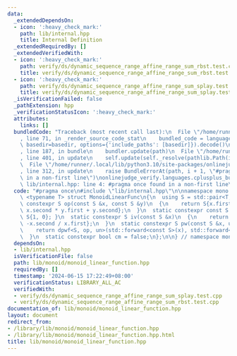 ```yaml
---
data:
  _extendedDependsOn:
  - icon: ':heavy_check_mark:'
    path: lib/internal.hpp
    title: Internal Definition
  _extendedRequiredBy: []
  _extendedVerifiedWith:
  - icon: ':heavy_check_mark:'
    path: verify/ds/dynamic_sequence_range_affine_range_sum_rbst.test.cpp
    title: verify/ds/dynamic_sequence_range_affine_range_sum_rbst.test.cpp
  - icon: ':heavy_check_mark:'
    path: verify/ds/dynamic_sequence_range_affine_range_sum_splay.test.cpp
    title: verify/ds/dynamic_sequence_range_affine_range_sum_splay.test.cpp
  _isVerificationFailed: false
  _pathExtension: hpp
  _verificationStatusIcon: ':heavy_check_mark:'
  attributes:
    links: []
  bundledCode: "Traceback (most recent call last):\n  File \"/home/runner/.local/lib/python3.10/site-packages/onlinejudge_verify/documentation/build.py\"\
    , line 71, in _render_source_code_stat\n    bundled_code = language.bundle(stat.path,\
    \ basedir=basedir, options={'include_paths': [basedir]}).decode()\n  File \"/home/runner/.local/lib/python3.10/site-packages/onlinejudge_verify/languages/cplusplus.py\"\
    , line 187, in bundle\n    bundler.update(path)\n  File \"/home/runner/.local/lib/python3.10/site-packages/onlinejudge_verify/languages/cplusplus_bundle.py\"\
    , line 401, in update\n    self.update(self._resolve(pathlib.Path(included), included_from=path))\n\
    \  File \"/home/runner/.local/lib/python3.10/site-packages/onlinejudge_verify/languages/cplusplus_bundle.py\"\
    , line 312, in update\n    raise BundleErrorAt(path, i + 1, \"#pragma once found\
    \ in a non-first line\")\nonlinejudge_verify.languages.cplusplus_bundle.BundleErrorAt:\
    \ lib/internal.hpp: line 4: #pragma once found in a non-first line\n"
  code: "#pragma once\n#include \"lib/internal.hpp\"\n\nnamespace mono {\n\ntemplate\
    \ <typename T> struct MonoidLinearFunc\n{\n  using S = std::pair<T, T>;\n  static\
    \ constexpr S op(const S &x, const S &y)\n  {\n    return S{x.first * y.first,\
    \ x.second * y.first + y.second};\n  }\n  static constexpr const S un() { return\
    \ S{1, 0}; }\n  static constexpr S iv(const S &x)\n  {\n    return S{T(1) / x.first,\
    \ -x.second / x.first};\n  }\n  static constexpr S pw(const S &x, u64 y)\n  {\n\
    \    return dpwf<S, op, un>(std::forward<const S>(x), std::forward<u64>(y));\n\
    \  }\n  static constexpr bool cm = false;\n};\n\n} // namespace mono"
  dependsOn:
  - lib/internal.hpp
  isVerificationFile: false
  path: lib/monoid/monoid_linear_function.hpp
  requiredBy: []
  timestamp: '2024-06-15 17:22:49+08:00'
  verificationStatus: LIBRARY_ALL_AC
  verifiedWith:
  - verify/ds/dynamic_sequence_range_affine_range_sum_splay.test.cpp
  - verify/ds/dynamic_sequence_range_affine_range_sum_rbst.test.cpp
documentation_of: lib/monoid/monoid_linear_function.hpp
layout: document
redirect_from:
- /library/lib/monoid/monoid_linear_function.hpp
- /library/lib/monoid/monoid_linear_function.hpp.html
title: lib/monoid/monoid_linear_function.hpp
---
```

